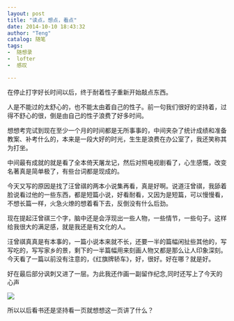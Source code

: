 ```yaml
---
layout: post
title: "读点，想点，看点"
date: 2014-10-10 18:43:32
author: "Teng"
catalog: 随笔
tags:
-  随想录
-  lofter
-  感叹

---
```

在停止打字好长时间以后，终于耐着性子重新开始敲点东西。

人是不能过的太舒心的，也不能太由着自己的性子。前一句我们很好的坚持着，过得不舒心的很，倒是由自己的性子浪费了好多时间。

想想考完试到现在至少一个月的时间都是无所事事的，中间夹杂了统计成绩和准备教案、补考什么的，本来是一段大好的时光，生生是浪费在办公室了，我还笑称其为打坐。

中间最有成就的就是看了全本倚天屠龙记，然后对照电视剧看了，心生感慨，改变名著真是简单极了，有些台词都是现成的。

今天又写的原因是找了汪曾祺的两本小说集再看，真是好啊。说道汪曾祺，我舔着脸说看过他的一些东西，都是短篇小说，好看耐看，又因为是短篇，可以慢慢看，不想长篇一样，火急火燎的想着看下去，反倒没有什么后劲。

现在提起汪曾祺三个字，脑中还是会浮现出一些人物，一些情节，一些句子。这样给我很大的满足感，就是我还是有文化的人。

汪曾祺真真是有本事的，一篇小说本来就不长，还要一半的篇幅闲扯些其他的，写写吃的，写写家乡的景，剩下的一半篇幅用来刻画人物又都是那么让人印象深刻。今天看了一篇以前没有注意的，《红旗牌轿车》，好，很好。好在哪？就是好。

好在最后部分讽刺又进了一层。为此我还作画一副留作纪念,同时还写上了今天的心声

![](http://imglf2.ph.126.net/8TQfZWeUqT30kmGNTKGFvg==/6619471216560712640.png)  

所以以后看书还是坚持看一页就想想这一页讲了什么？
